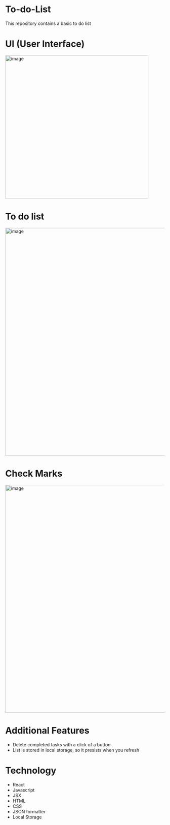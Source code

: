 # To-do-List
This repository contains a basic to do list 

# UI (User Interface)
<img width="452" alt="image" src="https://github.com/Aifert/To-do-List/assets/134128588/668d509c-7b8e-40de-8ad1-e058d973357d">


# To do list
<img width="718" alt="image" src="https://github.com/Aifert/To-do-List/assets/134128588/ebf2b337-cf7f-4095-b022-6b3ed3280546">

# Check Marks

<img width="718" alt="image" src="https://github.com/Aifert/To-do-List/assets/134128588/916648fc-da13-4155-ab65-10c58683f9a4">

# Additional Features
- Delete completed tasks with a click of a button
- List is stored in local storage, so it presists when you refresh


# Technology 
- React
- Javascript
- JSX
- HTML
- CSS
- JSON formatter
- Local Storage 
